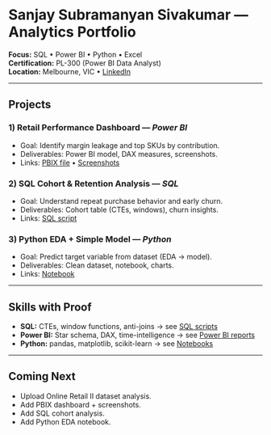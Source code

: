 # Sanjay Subramanyan Sivakumar — Analytics Portfolio

**Focus:** SQL • Power BI • Python • Excel   
**Certification:** PL-300 (Power BI Data Analyst)  
**Location:** Melbourne, VIC • [LinkedIn](http://www.linkedin.com/in/sanjayssivakumar)

---

## Projects

### 1) Retail Performance Dashboard — *Power BI*
- Goal: Identify margin leakage and top SKUs by contribution.
- Deliverables: Power BI model, DAX measures, screenshots.
- Links: [PBIX file](powerbi/) • [Screenshots](powerbi/)

### 2) SQL Cohort & Retention Analysis — *SQL*
- Goal: Understand repeat purchase behavior and early churn.
- Deliverables: Cohort table (CTEs, windows), churn insights.
- Links: [SQL script](sql/)

### 3) Python EDA + Simple Model — *Python*
- Goal: Predict target variable from dataset (EDA → model).
- Deliverables: Clean dataset, notebook, charts.
- Links: [Notebook](python/)

---

## Skills with Proof
- **SQL:** CTEs, window functions, anti-joins → see [SQL scripts](sql/)
- **Power BI:** Star schema, DAX, time-intelligence → see [Power BI reports](powerbi/)
- **Python:** pandas, matplotlib, scikit-learn → see [Notebooks](python/)

---

## Coming Next
- Upload Online Retail II dataset analysis.
- Add PBIX dashboard + screenshots.
- Add SQL cohort analysis.
- Add Python EDA notebook.
